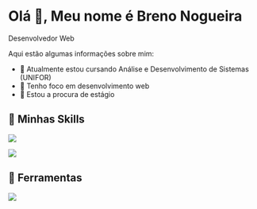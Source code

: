 <h1 align="left" height="30px">Olá 👋, Meu nome é Breno Nogueira</h1>
<p>Desenvolvedor Web</p>
<!-- **BrenooNogg/BrenooNogg** is a ✨ _special_ ✨ repository because its `README.md` (this file) appears on your GitHub profile. -->

Aqui estão algumas informações sobre mim:
- 🔭 Atualmente estou cursando Análise e Desenvolvimento de Sistemas (UNIFOR)
- 🌱 Tenho foco em desenvolvimento web
- 💼 Estou a procura de estágio

<h2>🚀 Minhas Skills</h2>
<p align="left">
  <a href="https://skillicons.dev">
    <img src="https://skillicons.dev/icons?i=html,css,js,react," />
  </a>
</p>
<p align="left">
  <a href="https://skillicons.dev">
    <img src="https://skillicons.dev/icons?i=typescript,java,mysql," />
  </a>
</p>
<h2>🔧 Ferramentas</h2>

<p align="left">
  <a href="https://skillicons.dev">
    <img src="https://skillicons.dev/icons?i=vscode,figma,github," />
  </a>
</p>
